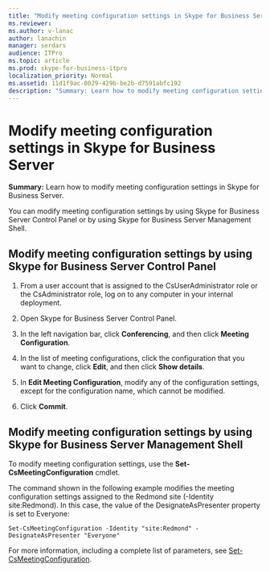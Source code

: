 ```yaml
---
title: "Modify meeting configuration settings in Skype for Business Server"
ms.reviewer: 
ms.author: v-lanac
author: lanachin
manager: serdars
audience: ITPro
ms.topic: article
ms.prod: skype-for-business-itpro
localization_priority: Normal
ms.assetid: 11d1f9ac-0029-429b-be2b-d7591abfc192
description: "Summary: Learn how to modify meeting configuration settings in Skype for Business Server."
---
```


# Modify meeting configuration settings in Skype for Business Server
 
**Summary:** Learn how to modify meeting configuration settings in Skype for Business Server.
  
You can modify meeting configuration settings by using Skype for Business Server Control Panel or by using Skype for Business Server Management Shell.
  
## Modify meeting configuration settings by using Skype for Business Server Control Panel

1. From a user account that is assigned to the CsUserAdministrator role or the CsAdministrator role, log on to any computer in your internal deployment.
    
2.  Open Skype for Business Server Control Panel.
    
3. In the left navigation bar, click **Conferencing**, and then click **Meeting Configuration**.
    
4. In the list of meeting configurations, click the configuration that you want to change, click **Edit**, and then click **Show details**.
    
5. In **Edit Meeting Configuration**, modify any of the configuration settings, except for the configuration name, which cannot be modified.
    
6. Click **Commit**.
    
## Modify meeting configuration settings by using Skype for Business Server Management Shell

To modify meeting configuration settings, use the **Set-CsMeetingConfiguration** cmdlet.
  
The command shown in the following example modifies the meeting configuration settings assigned to the Redmond site (-Identity site:Redmond). In this case, the value of the DesignateAsPresenter property is set to Everyone:
  
```
Set-CsMeetingConfiguration -Identity "site:Redmond" -DesignateAsPresenter "Everyone"
```

For more information, including a complete list of parameters, see [Set-CsMeetingConfiguration](https://docs.microsoft.com/powershell/module/skype/set-csmeetingconfiguration?view=skype-ps).
  

